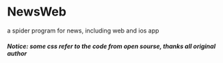 # NewsWeb
a spider program for news, including web and ios app
<h5>Notice: some css refer to the code from open sourse, thanks all original author</h5>
